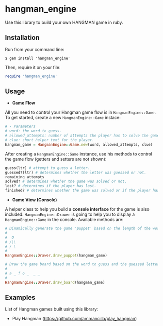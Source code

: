 # hangman_engine
Use this library to build your own HANGMAN game in ruby.

## Installation

Run from your command line:
```
$ gem install 'hangman_engine'
```
Then, require it on your file:
```ruby
require 'hangman_engine'
```
## Usage
- **Game Flow**

 All you need to control your Hangman game flow is in `HangmanEngine::Game`. To get started, create a new      `HangmanEngine::Game` instace: 

```ruby
# - Parameters
# word: the word to guess.
# allowed_attempts: number of attempts the player has to solve the game before losing.
# clue: short helper text for the player.
hangman_game = HangmanEngine::Game.new(word, allowed_attempts, clue)
```
After creating a `HangmanEngine::Game` instance, use his methods to control the game flow (getters and setters are not shown):
```ruby
guess(ltr) # attempt to guess a letter.
guessed?(ltr) # determines whether the letter was guessed or not.
remaining_attempts
solved? # determines whether the game was solved or not.
lost? # determines if the player has lost.
finished? # determines whether the game was solved or if the player has lost
```
- **Game View (Console)**

A helper class to help you build a **console interface** for the game is also included. `HangmanEngine::Drawer` is going to help you to display a `HangmanEngine::Game` in the console. Available methods are:
```ruby
# Dinamically generate the game 'puppet' based on the length of the word to guess and the remaining attempts to guess it.
# 
#  O
# /|\
# / \
#
HangmanEngine::Drawer.draw_puppet(hangman_game)

# Draw the game board based on the word to guess and the guessed letters.
# 
# a _ f o _  _ _
# 
HangmanEngine::Drawer.draw_board(hangman_game)
```
## Examples
List of Hangman games built using this library:
- Play Hangman (https://github.com/ammancilla/play_hangman)
